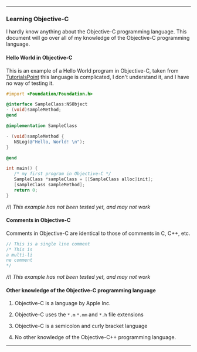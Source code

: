 
***

### Learning Objective-C

I hardly know anything about the Objective-C programming language. This document will go over all of my knowledge of the Objective-C programming language.

#### Hello World in Objective-C

This is an example of a Hello World program in Objective-C, taken from [TutorialsPoint](https://www.tutorialspoint.com/objective_c/objective_c_program_structure.htm) this language is complicated, I don't understand it, and I have no way of testing it.

```objective-c
#import <Foundation/Foundation.h>

@interface SampleClass:NSObject
- (void)sampleMethod;
@end

@implementation SampleClass

- (void)sampleMethod {
   NSLog(@"Hello, World! \n");
}

@end

int main() {
   /* my first program in Objective-C */
   SampleClass *sampleClass = [[SampleClass alloc]init];
   [sampleClass sampleMethod];
   return 0;
}
```

_/!\ This example has not been tested yet, and may not work_

#### Comments in Objective-C

Comments in Objective-C are identical to those of comments in C, C++, etc.

```objective-c
// This is a single line comment
/* This is
a multi-li
ne comment
*/
```

_/!\ This example has not been tested yet, and may not work_

#### Other knowledge of the Objective-C programming language

1. Objective-C is a language by Apple Inc.

2. Objective-C uses the `*.m` `*.mm` and `*.h` file extensions

3. Objective-C is a semicolon and curly bracket language

4. No other knowledge of the Objective-C++ programming language.

***

